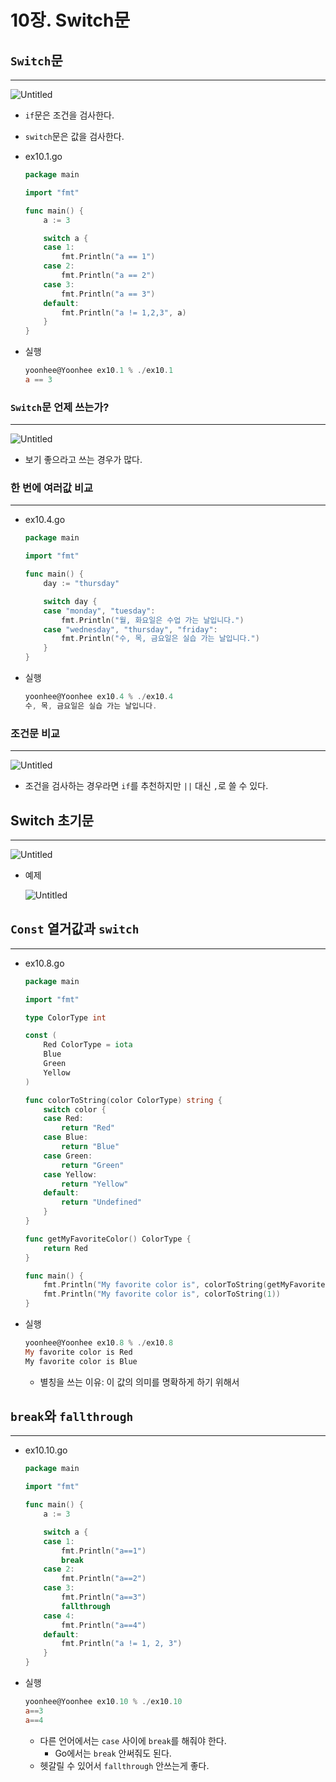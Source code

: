 # 10장. Switch문

## `Switch`문

---

![Untitled](./image/10/Untitled.png)

- `if`문은 조건을 검사한다.
- `switch`문은 값을 검사한다.

- ex10.1.go
    
    ```go
    package main
    
    import "fmt"
    
    func main() {
    	a := 3
    
    	switch a {
    	case 1:
    		fmt.Println("a == 1")
    	case 2:
    		fmt.Println("a == 2")
    	case 3:
    		fmt.Println("a == 3")
    	default:
    		fmt.Println("a != 1,2,3", a)
    	}
    }
    ```
    
- 실행
    
    ```powershell
    yoonhee@Yoonhee ex10.1 % ./ex10.1
    a == 3
    ```
    

### `Switch`문 언제 쓰는가?

---

![Untitled](./image/10/Untitled%201.png)

- 보기 좋으라고 쓰는 경우가 많다.

### 한 번에 여러값 비교

---

- ex10.4.go
    
    ```go
    package main
    
    import "fmt"
    
    func main() {
    	day := "thursday"
    
    	switch day {
    	case "monday", "tuesday":
    		fmt.Println("월, 화요일은 수업 가는 날입니다.")
    	case "wednesday", "thursday", "friday":
    		fmt.Println("수, 목, 금요일은 실습 가는 날입니다.")
    	}
    }
    ```
    
- 실행
    
    ```powershell
    yoonhee@Yoonhee ex10.4 % ./ex10.4
    수, 목, 금요일은 실습 가는 날입니다.
    ```
    

### 조건문 비교

---

![Untitled](./image/10/Untitled%202.png)

- 조건을 검사하는 경우라면 `if`를 추천하지만 `||` 대신 `,`로 쓸 수 있다.

## Switch 초기문

---

![Untitled](./image/10/Untitled%203.png)

- 예제
    
    ![Untitled](./image/10/Untitled%204.png)
    

## `Const` 열거값과 `switch`

---

- ex10.8.go
    
    ```go
    package main
    
    import "fmt"
    
    type ColorType int
    
    const (
    	Red ColorType = iota
    	Blue
    	Green
    	Yellow
    )
    
    func colorToString(color ColorType) string {
    	switch color {
    	case Red:
    		return "Red"
    	case Blue:
    		return "Blue"
    	case Green:
    		return "Green"
    	case Yellow:
    		return "Yellow"
    	default:
    		return "Undefined"
    	}
    }
    
    func getMyFavoriteColor() ColorType {
    	return Red
    }
    
    func main() {
    	fmt.Println("My favorite color is", colorToString(getMyFavoriteColor()))
    	fmt.Println("My favorite color is", colorToString(1))
    }
    ```
    
- 실행
    
    ```powershell
    yoonhee@Yoonhee ex10.8 % ./ex10.8
    My favorite color is Red
    My favorite color is Blue
    ```
    
    - 별칭을 쓰는 이유: 이 값의 의미를 명확하게 하기 위해서

## `break`와 `fallthrough`

---

- ex10.10.go
    
    ```go
    package main
    
    import "fmt"
    
    func main() {
    	a := 3
    
    	switch a {
    	case 1:
    		fmt.Println("a==1")
    		break
    	case 2:
    		fmt.Println("a==2")
    	case 3:
    		fmt.Println("a==3")
    		fallthrough
    	case 4:
    		fmt.Println("a==4")
    	default:
    		fmt.Println("a != 1, 2, 3")
    	}
    }
    ```
    
- 실행
    
    ```powershell
    yoonhee@Yoonhee ex10.10 % ./ex10.10
    a==3
    a==4
    ```
    
    - 다른 언어에서는 `case` 사이에 `break`를 해줘야 한다.
        - Go에서는 `break` 안써줘도 된다.
    - 헷갈릴 수 있어서 `fallthrough` 안쓰는게 좋다.
